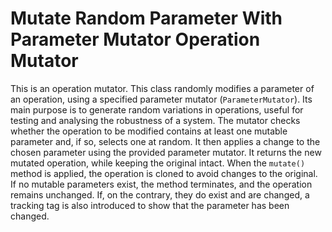 # Mutate Random Parameter With Parameter Mutator Operation Mutator
This is an operation mutator.
This class randomly modifies a parameter of an operation, using a specified parameter mutator (```ParameterMutator```). Its main purpose is to generate random variations in operations, useful for testing and analysing the robustness of a system. The mutator checks whether the operation to be modified contains at least one mutable parameter and, if so, selects one at random. It then applies a change to the chosen parameter using the provided parameter mutator. It returns the new mutated operation, while keeping the original intact. When the ```mutate()``` method is applied, the operation is cloned to avoid changes to the original. If no mutable parameters exist, the method terminates, and the operation remains unchanged. If, on the contrary, they do exist and are changed, a tracking tag is also introduced to show that the parameter has been changed.